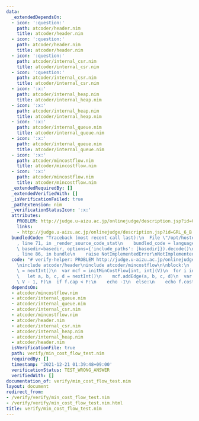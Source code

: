 ```yaml
---
data:
  _extendedDependsOn:
  - icon: ':question:'
    path: atcoder/header.nim
    title: atcoder/header.nim
  - icon: ':question:'
    path: atcoder/header.nim
    title: atcoder/header.nim
  - icon: ':question:'
    path: atcoder/internal_csr.nim
    title: atcoder/internal_csr.nim
  - icon: ':question:'
    path: atcoder/internal_csr.nim
    title: atcoder/internal_csr.nim
  - icon: ':x:'
    path: atcoder/internal_heap.nim
    title: atcoder/internal_heap.nim
  - icon: ':x:'
    path: atcoder/internal_heap.nim
    title: atcoder/internal_heap.nim
  - icon: ':x:'
    path: atcoder/internal_queue.nim
    title: atcoder/internal_queue.nim
  - icon: ':x:'
    path: atcoder/internal_queue.nim
    title: atcoder/internal_queue.nim
  - icon: ':x:'
    path: atcoder/mincostflow.nim
    title: atcoder/mincostflow.nim
  - icon: ':x:'
    path: atcoder/mincostflow.nim
    title: atcoder/mincostflow.nim
  _extendedRequiredBy: []
  _extendedVerifiedWith: []
  _isVerificationFailed: true
  _pathExtension: nim
  _verificationStatusIcon: ':x:'
  attributes:
    PROBLEM: http://judge.u-aizu.ac.jp/onlinejudge/description.jsp?id=GRL_6_B
    links:
    - http://judge.u-aizu.ac.jp/onlinejudge/description.jsp?id=GRL_6_B
  bundledCode: "Traceback (most recent call last):\n  File \"/opt/hostedtoolcache/Python/3.10.4/x64/lib/python3.10/site-packages/onlinejudge_verify/documentation/build.py\"\
    , line 71, in _render_source_code_stat\n    bundled_code = language.bundle(stat.path,\
    \ basedir=basedir, options={'include_paths': [basedir]}).decode()\n  File \"/opt/hostedtoolcache/Python/3.10.4/x64/lib/python3.10/site-packages/onlinejudge_verify/languages/nim.py\"\
    , line 86, in bundle\n    raise NotImplementedError\nNotImplementedError\n"
  code: "# verify-helper: PROBLEM http://judge.u-aizu.ac.jp/onlinejudge/description.jsp?id=GRL_6_B\n\
    \ninclude atcoder/header\ninclude atcoder/mincostflow\n\nblock:\n  let V, E, F\
    \ = nextInt()\n  var mcf = initMinCostFlow[int, int](V)\n  for i in 0..<E:\n \
    \   let a, b, c, d = nextInt()\n    mcf.addEdge(a, b, c, d)\n  var f = mcf.flow(0,\
    \ V - 1, F)\n  if f.cap < F:\n    echo -1\n  else:\n    echo f.cost\n"
  dependsOn:
  - atcoder/mincostflow.nim
  - atcoder/internal_queue.nim
  - atcoder/internal_queue.nim
  - atcoder/internal_csr.nim
  - atcoder/mincostflow.nim
  - atcoder/header.nim
  - atcoder/internal_csr.nim
  - atcoder/internal_heap.nim
  - atcoder/internal_heap.nim
  - atcoder/header.nim
  isVerificationFile: true
  path: verify/min_cost_flow_test.nim
  requiredBy: []
  timestamp: '2021-12-21 01:39:48+09:00'
  verificationStatus: TEST_WRONG_ANSWER
  verifiedWith: []
documentation_of: verify/min_cost_flow_test.nim
layout: document
redirect_from:
- /verify/verify/min_cost_flow_test.nim
- /verify/verify/min_cost_flow_test.nim.html
title: verify/min_cost_flow_test.nim
---
```

